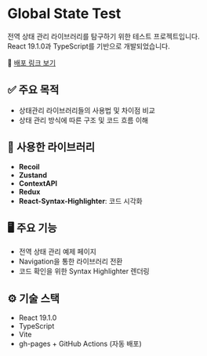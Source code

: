 # Global State Test

전역 상태 관리 라이브러리를 탐구하기 위한 테스트 프로젝트입니다.  
React 19.1.0과 TypeScript를 기반으로 개발되었습니다.

🔗 [배포 링크 보기](https://iamodh.github.io/global-states/)

## ✅ 주요 목적
- 상태관리 라이브러리들의 사용법 및 차이점 비교
- 상태 관리 방식에 따른 구조 및 코드 흐름 이해

## 🧩 사용한 라이브러리
- **Recoil**
- **Zustand**
- **ContextAPI**
- **Redux**
- **React-Syntax-Highlighter**: 코드 시각화

## 🖥️ 주요 기능
- 전역 상태 관리 예제 페이지
- Navigation을 통한 라이브러리 전환
- 코드 확인을 위한 Syntax Highlighter 렌더링

## ⚙️ 기술 스택
- React 19.1.0
- TypeScript
- Vite
- gh-pages + GitHub Actions (자동 배포)
